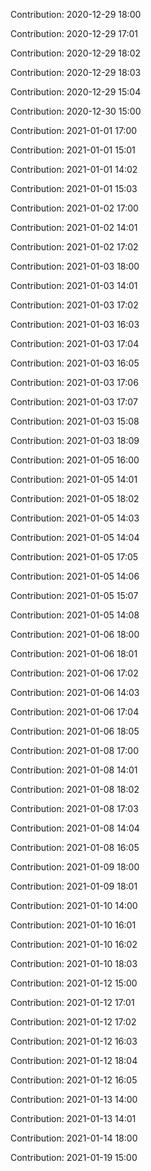 Contribution: 2020-12-29 18:00

Contribution: 2020-12-29 17:01

Contribution: 2020-12-29 18:02

Contribution: 2020-12-29 18:03

Contribution: 2020-12-29 15:04

Contribution: 2020-12-30 15:00

Contribution: 2021-01-01 17:00

Contribution: 2021-01-01 15:01

Contribution: 2021-01-01 14:02

Contribution: 2021-01-01 15:03

Contribution: 2021-01-02 17:00

Contribution: 2021-01-02 14:01

Contribution: 2021-01-02 17:02

Contribution: 2021-01-03 18:00

Contribution: 2021-01-03 14:01

Contribution: 2021-01-03 17:02

Contribution: 2021-01-03 16:03

Contribution: 2021-01-03 17:04

Contribution: 2021-01-03 16:05

Contribution: 2021-01-03 17:06

Contribution: 2021-01-03 17:07

Contribution: 2021-01-03 15:08

Contribution: 2021-01-03 18:09

Contribution: 2021-01-05 16:00

Contribution: 2021-01-05 14:01

Contribution: 2021-01-05 18:02

Contribution: 2021-01-05 14:03

Contribution: 2021-01-05 14:04

Contribution: 2021-01-05 17:05

Contribution: 2021-01-05 14:06

Contribution: 2021-01-05 15:07

Contribution: 2021-01-05 14:08

Contribution: 2021-01-06 18:00

Contribution: 2021-01-06 18:01

Contribution: 2021-01-06 17:02

Contribution: 2021-01-06 14:03

Contribution: 2021-01-06 17:04

Contribution: 2021-01-06 18:05

Contribution: 2021-01-08 17:00

Contribution: 2021-01-08 14:01

Contribution: 2021-01-08 18:02

Contribution: 2021-01-08 17:03

Contribution: 2021-01-08 14:04

Contribution: 2021-01-08 16:05

Contribution: 2021-01-09 18:00

Contribution: 2021-01-09 18:01

Contribution: 2021-01-10 14:00

Contribution: 2021-01-10 16:01

Contribution: 2021-01-10 16:02

Contribution: 2021-01-10 18:03

Contribution: 2021-01-12 15:00

Contribution: 2021-01-12 17:01

Contribution: 2021-01-12 17:02

Contribution: 2021-01-12 16:03

Contribution: 2021-01-12 18:04

Contribution: 2021-01-12 16:05

Contribution: 2021-01-13 14:00

Contribution: 2021-01-13 14:01

Contribution: 2021-01-14 18:00

Contribution: 2021-01-19 15:00

